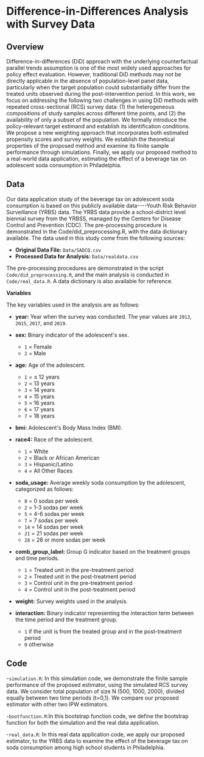 # Difference-in-Differences Analysis with Survey Data

## Overview
Difference-in-differences (DiD) approach with the underlying counterfactual parallel trends assumption is one of the most widely used approaches for policy effect evaluation. However, traditional DiD methods may not be directly applicable in the absence of population-level panel data, particularly when the target population could substantially differ from the treated units observed during the post-intervention period. In this work, we focus on addressing the following two
challenges in using DiD methods with repeated cross-sectional (RCS) survey data: (1) the heterogeneous compositions of study samples across different time points, and (2) the availability of only a subset of the population. We formally introduce the policy-relevant target estimand and establish its identification conditions. We propose a new weighting approach that incorporates both estimated propensity scores and survey weights. We establish the theoretical properties of the proposed method and examine its finite sample performance through simulations. Finally, we apply our proposed method to a real-world data application, estimating the effect of a beverage tax on adolescent soda consumption in Philadelphia.

## Data

Our data application study of the beverage tax on adolescent soda consumption is based on this publicly available data----Youth Risk Behavior Surveillance (YRBS) data. The YRBS data provide a school-district level biennial survey from the YRBSS, managed by the Centers for Disease Control and
Prevention (CDC).  The pre-processing procedure is demonstrated in the Code/did_preprocessing.R, with the data dictionary available.
The data used in this study come from the following sources:

- **Original Data File:** `Data/SADCQ.csv`
- **Processed Data for Analysis:** `Data/realdata.csv`

The pre-processing procedures are demonstrated in the script `Code/did_preprocessing.R`, and the main analysis is conducted in `Code/real_data.R`. A data dictionary is also available for reference.

**Variables**

The key variables used in the analysis are as follows:

- **year:** Year when the survey was conducted. The year values are `2013`, `2015`, `2017`, and `2019`.
    
- **sex:** Binary indicator of the adolescent's sex.  
  - `1` = Female  
  - `2` = Male  

- **age:** Age of the adolescent.  
  - `1` = ≤ 12 years  
  - `2` = 13 years  
  - `3` = 14 years  
  - `4` = 15 years  
  - `5` = 16 years  
  - `6` = 17 years  
  - `7` = 18 years  

- **bmi:** Adolescent's Body Mass Index (BMI).

- **race4:** Race of the adolescent.  
  - `1` = White  
  - `2` = Black or African American  
  - `3` = Hispanic/Latino  
  - `4` = All Other Races  

- **soda_usage:** Average weekly soda consumption by the adolescent, categorized as follows:  
  - `0` = 0 sodas per week  
  - `2` = 1-3 sodas per week  
  - `5` = 4-6 sodas per week  
  - `7` = 7 sodas per week  
  - `14` = 14 sodas per week  
  - `21` = 21 sodas per week  
  - `28` = 28 or more sodas per week  

- **comb_group_label:** Group G indicator based on the treatment groups and time periods.  
  - `1` = Treated unit in the pre-treatment period  
  - `2` = Treated unit in the post-treatment period  
  - `3` = Control unit in the pre-treatment period  
  - `4` = Control unit in the post-treatment period  

- **weight:** Survey weights used in the analysis.
  
- **interaction:** Binary indicator representing the interaction term between the time period and the treatment group.  
  - `1` if the unit is from the treated group and in the post-treatment period  
  - `0` otherwise

## Code 
-`simulation.R`: In this simulation code, we demonstrate the finite sample performance of the proposed estimator, using the simulated RCS survey data. We consider total population of size N (500, 1000, 2000), divided equally between two time periods (t=0,1).  We compare our proposed estimator with other two IPW estimators. 
 
-`bootfunction.R`:In this bootstrap function code, we define the bootstrap function for both the simulation and the real data application.
 
-`real_data.R`: In this real data application code, we apply our proposed estimator, to the YRBS data to examine the effect of the beverage tax on soda consumption among high school students in Philadelphia.

